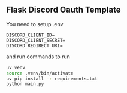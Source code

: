 ## Flask Discord Oauth Template

You need to setup .env
```
DISCORD_CLIENT_ID=
DISCORD_CLIENT_SECRET=
DISCORD_REDIRECT_URI=
```

and run commands to run

```bash
uv venv
source .venv/bin/activate
uv pip install -r requirements.txt
python main.py
```